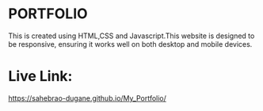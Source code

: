 # PORTFOLIO
This is created using HTML,CSS and Javascript.This website is designed to be responsive, ensuring it works well on both desktop and mobile devices.

# Live Link:
https://sahebrao-dugane.github.io/My_Portfolio/

